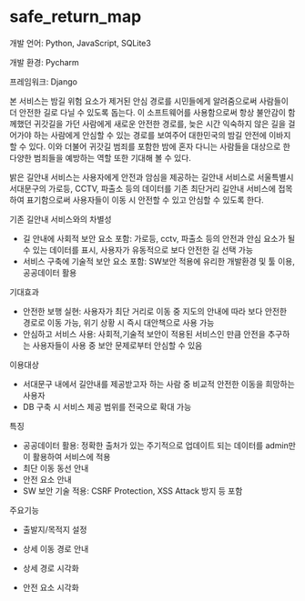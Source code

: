 # safe_return_map



개발 언어: Python, JavaScript, SQLite3

개발 환경: Pycharm

프레임워크: Django  



본 서비스는 밤길 위험 요소가 제거된 안심 경로를 시민들에게 알려줌으로써 사람들이 더 안전한 길로 다닐 수 있도록 돕는다. 이 소프트웨어를 사용함으로써 항상 불안감이 함께했던 귀갓길을 가던 사람에게 새로운 안전한 경로를, 늦은 시간 익숙하지 않은 길을 걸어가야 하는 사람에게 안심할 수 있는 경로를 보여주어 대한민국의 밤길 안전에 이바지할 수 있다. 이와 더불어 귀갓길 범죄를 포함한 밤에 혼자 다니는 사람들을 대상으로 한 다양한 범죄들을 예방하는 역할 또한 기대해 볼 수 있다.

밝은 길안내 서비스는 사용자에게 안전과 암심을 제공하는 길안내 서비스로 서울특별시 서대문구의 가로등, CCTV, 파출소 등의 데이터를 기존 최단거리 길안내 서비스에 접목하여 표기함으로써 사용자들이 이동 시 안전할 수 있고 안심할 수 있도록 한다.



기존 길안내 서비스와의 차별성

- 길 안내에 사회적 보안 요소 포함: 가로등, cctv, 파출소 등의 안전과 안심 요소가 될 수 있는 데이터를 표시, 사용자가 유동적으로 보다 안전한 길 선택 가능
- 서비스 구축에 기술적 보안 요소 포함: SW보안 적용에 유리한 개발환경 및 툴 이용, 공공데이터 활용

기대효과

- 안전한 보행 실현: 사용자가 최단 거리로 이동 중 지도의 안내에 따라 보다 안전한 경로로 이동 가능, 위기 상황 시 즉시 대안책으로 사용 가능
- 안심하고 서비스 사용: 사회적,기술적 보안이 적용된 서비스인 만큼 안전을 추구하는 사용자들이 사용 중 보안 문제로부터 안심할 수 있음

이용대상

- 서대문구 내에서 길안내를 제공받고자 하는 사람 중 비교적 안전한 이동을 희망하는 사용자
- DB 구축 시 서비스 제공 범위를 전국으로 확대 가능

특징

- 공공데이터 활용: 정확한 출처가 있는 주기적으로 업데이트 되는 데이터를 admin만이 활용하여 서비스에 적용
- 최단 이동 동선 안내
- 안전 요소 안내
- SW 보안 기술 적용: CSRF Protection, XSS Attack 방지 등 포함

주요기능

- 출발지/목적지 설정

- 상세 이동 경로 안내

- 상세 경로 시각화

- 안전 요소 시각화

  